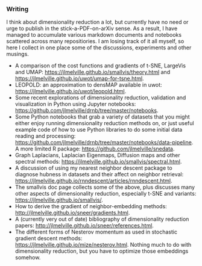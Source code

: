 ### Writing

I think about dimensionality reduction a lot, but currently have no need or urge to publish in the stick-a-PDF-on-arXiv sense. As a result, I have managed to accumulate various markdown documents and notebooks scattered across many repositiories. I am losing track of it all myself, so here I collect in one place some of the discussions, experiments and other musings.

- A comparison of the cost functions and gradients of t-SNE, LargeVis and UMAP: <https://jlmelville.github.io/smallvis/theory.html> and <https://jlmelville.github.io/uwot/umap-for-tsne.html>.
- LEOPOLD: an approximation to densMAP available in uwot: <https://jlmelville.github.io/uwot/leopold.html>.
- Some recent explorations of dimensionality reduction, validation and visualization in Python using Jupyter notebooks: <https://github.com/jlmelville/drnb/tree/master/notebooks>.
- Some Python notebooks that grab a variety of datasets that you might either enjoy running dimensionality reduction methods on, or just useful example code of how to use Python libraries to do some initial data reading and processing: <https://github.com/jlmelville/drnb/tree/master/notebooks/data-pipeline>. A more limited R package: <https://github.com/jlmelville/snedata>.
- Graph Laplacians, Laplacian Eigenmaps, Diffusion maps and other spectral methods: <https://jlmelville.github.io/smallvis/spectral.html>.
- A discussion of using my nearest neighbor descent package to diagnose hubness in datasets and their affect on neighbor retrieval: <https://jlmelville.github.io/rnndescent/articles/rnndescent.html>.
- The smallvis doc page collects some of the above, plus discusses many other aspects of dimensionality reduction, especially t-SNE and variants: <https://jlmelville.github.io/smallvis/>.
- How to derive the gradient of neighbor-embedding methods: <http://jlmelville.github.io/sneer/gradients.html>.
- A (currently very out of date) bibliography of dimensionality reduction papers: <http://jlmelville.github.io/sneer/references.html>.
- The different forms of Nesterov momentum as used in stochastic gradient descent methods: <https://jlmelville.github.io/mize/nesterov.html>. Nothing much to do with dimensionality reduction, but you have to optimize those embeddings somehow.
